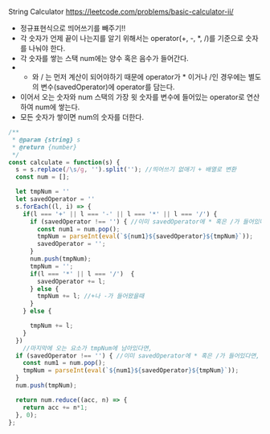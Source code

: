  String Calculator
 https://leetcode.com/problems/basic-calculator-ii/

- 정규표현식으로 띄어쓰기를 빼주기!!
- 각 숫자가 언제 끝이 나는지를 알기 위해서는 operator(+, -, *, /)를 기준으로 숫자를 나눠야 한다.
- 각 숫자를 쌓는 스택 num에는 양수 혹은 음수가 들어간다.
- * 와 / 는 먼저 계산이 되어야하기 때문에 operator가 * 이거나 /인 경우에는 별도의 변수(savedOperator)에 operator를 담는다.
- 이어서 오는 숫자와 num 스택의 가장 윗 숫자를 변수에 들어있는 operator로 연산하여 num에 쌓는다.
- 모든 숫자가 쌓이면 num의 숫자를 더한다.

```js
/**
 * @param {string} s
 * @return {number}
 */
const calculate = function(s) {
  s = s.replace(/\s/g, '').split(''); //띄어쓰기 없애기 + 배열로 변환
  const num = [];

  let tmpNum = ''
  let savedOperator = ''
  s.forEach((l, i) => {
    if(l === '+' || l === '-' || l === '*' || l === '/') {
      if (savedOperator !== '') { //이미 savedOperator에 * 혹은 /가 들어있다면,
        const num1 = num.pop();
        tmpNum = parseInt(eval(`${num1}${savedOperator}${tmpNum}`));
        savedOperator = '';
      }
      num.push(tmpNum);
      tmpNum = '';
      if(l === '*' || l === '/')  {
        savedOperator += l;
      } else {
        tmpNum += l; //+나 -가 들어왔을때
      }
    } else {

      tmpNum += l;
    }
  })
    //마지막에 오는 요소가 tmpNum에 남아있다면,
  if (savedOperator !== '') { //이미 savedOperator에 * 혹은 /가 들어있다면,
    const num1 = num.pop();
    tmpNum = parseInt(eval(`${num1}${savedOperator}${tmpNum}`));
  }
  num.push(tmpNum);

  return num.reduce((acc, n) => {
    return acc += n*1;
  }, 0);
};
```